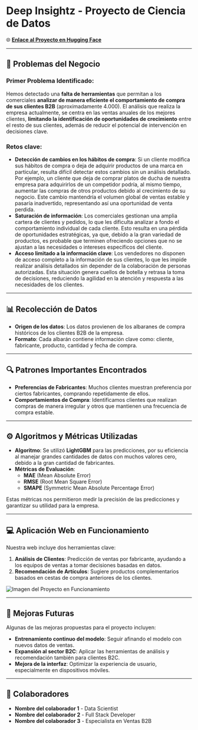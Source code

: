# **Deep Insightz - Proyecto de Ciencia de Datos**

🌐 [**Enlace al Proyecto en Hugging Face**](https://huggingface.co/spaces/GMARTINEZMILLA/Final_Project)

---

## **📌 Problemas del Negocio**
 ### Primer Problema Identificado:
 Hemos detectado una **falta de herramientas** que permitan a los comerciales **analizar de manera eficiente el comportamiento de compra de sus clientes B2B** (aproximadamente 4.000). 
 El análisis que realiza la empresa actualmente, se centra en las ventas anuales de los mejores clientes, **limitando la identificación de oportunidades de crecimiento** entre el resto de sus clientes, además de reducir el potencial de intervención en decisiones clave.
 ### Retos clave:
 - **Detección de cambios en los hábitos de compra**: Si un cliente modifica sus hábitos de compra o deja de adquirir productos de una marca en particular, resulta difícil detectar estos cambios sin un análisis detallado. Por ejemplo, un cliente que deja de comprar platos de ducha de nuestra empresa para adquirirlos de un competidor podría, al mismo tiempo, aumentar las compras de otros productos debido al crecimiento de su negocio. Este cambio mantendría el volumen global de ventas estable y pasaría inadvertido, representando así una oportunidad de venta perdida.
 - **Saturación de información**: Los comerciales gestionan una amplia cartera de clientes y pedidos, lo que les dificulta analizar a fondo el comportamiento individual de cada cliente. Esto resulta en una pérdida de oportunidades estratégicas, ya que, debido a la gran variedad de productos, es probable que terminen ofreciendo opciones que no se ajustan a las necesidades o intereses específicos del cliente.
 - **Acceso limitado a la información clave**: Los vendedores no disponen de acceso completo a la información de sus clientes, lo que les impide realizar análisis detallados sin depender de la colaboración de personas autorizadas. Esta situación genera cuellos de botella y retrasa la toma de decisiones, reduciendo la agilidad en la atención y respuesta a las necesidades de los clientes.

---

## **📊 Recolección de Datos**

- **Origen de los datos**: Los datos provienen de los albaranes de compra históricos de los clientes B2B de la empresa.
- **Formato**: Cada albarán contiene información clave como: cliente, fabricante, producto, cantidad y fecha de compra.

---

## **🔍 Patrones Importantes Encontrados**

- **Preferencias de Fabricantes**: Muchos clientes muestran preferencia por ciertos fabricantes, comprando repetidamente de ellos.
- **Comportamientos de Compra**: Identificamos clientes que realizan compras de manera irregular y otros que mantienen una frecuencia de compra estable.

---

## **⚙️ Algoritmos y Métricas Utilizadas**

- **Algoritmo**: Se utilizó **LightGBM** para las predicciones, por su eficiencia al manejar grandes cantidades de datos con muchos valores cero, debido a la gran cantidad de fabricantes.
- **Métricas de Evaluación**: 
  - **MAE** (Mean Absolute Error)
  - **RMSE** (Root Mean Square Error)
  - **SMAPE** (Symmetric Mean Absolute Percentage Error)

Estas métricas nos permitieron medir la precisión de las predicciones y garantizar su utilidad para la empresa.

---

## **💻 Aplicación Web en Funcionamiento**

Nuestra web incluye dos herramientas clave:

1. **Análisis de Clientes**: Predicción de ventas por fabricante, ayudando a los equipos de ventas a tomar decisiones basadas en datos.
2. **Recomendación de Artículos**: Sugiere productos complementarios basados en cestas de compra anteriores de los clientes.

![Imagen del Proyecto en Funcionamiento](URL_de_la_imagen)

---

## **🚀 Mejoras Futuras**

Algunas de las mejoras propuestas para el proyecto incluyen:

- **Entrenamiento continuo del modelo**: Seguir afinando el modelo con nuevos datos de ventas.
- **Expansión al sector B2C**: Aplicar las herramientas de análisis y recomendación también para clientes B2C.
- **Mejora de la interfaz**: Optimizar la experiencia de usuario, especialmente en dispositivos móviles.

---

## **👥 Colaboradores**

- **Nombre del colaborador 1** - Data Scientist
- **Nombre del colaborador 2** - Full Stack Developer
- **Nombre del colaborador 3** - Especialista en Ventas B2B
